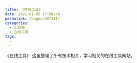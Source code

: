 ```yaml
---
title: 《在线工具》
date: 2021-01-03 17:09:48
permalink: /pages/d9f31f/
categories:
  - 工具箱
  - 在线工具
tags:
  - 
---
```


《在线工具》
这里整理了所有技术相关，学习相关的在线工具网站。